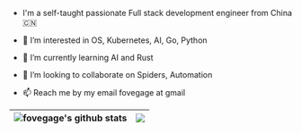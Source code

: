 - I'm a self-taught passionate Full stack development engineer from China 🇨🇳

- 👀 I’m interested in OS, Kubernetes, AI, Go, Python

- 🌱 I’m currently learning AI and Rust

- 💞️ I’m looking to collaborate on Spiders, Automation 

- 📫 Reach me by my email fovegage at gmail


| <img align="center" style="user-select: none; -webkit-user-drag: none;" src="https://github-readme-stats.vercel.app/api?username=fovegage&show_icons=true&include_all_commits=true&theme=buefy&hide_border=true" alt="fovegage's github stats" /> | <img align="center" src="https://github-readme-stats.vercel.app/api/top-langs/?username=fovegage&layout=compact&theme=buefy&hide_border=true" /> |
| ------------- | ------------- |
